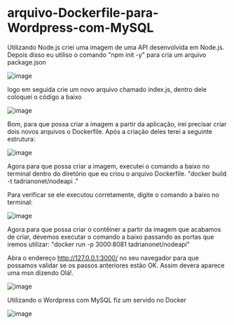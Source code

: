 # arquivo-Dockerfile-para-Wordpress-com-MySQL



Utilizando Node.js criei uma imagem de uma API desenvolvida em Node.js.
Depois disso  eu utiliso o comando "npm init -y" para cria um arquivo package.json

![image](https://user-images.githubusercontent.com/88870830/168206952-510f2444-b19b-4867-92a6-93c73c8d328a.png)


logo em seguida crie um novo arquivo chamado index.js, dentro dele coloquei o código a baixo

![image](https://user-images.githubusercontent.com/88870830/168207284-5fee117a-c122-4c5d-a31b-0bab7c5c8bfa.png)

Bom, para que possa criar a imagem a partir da aplicação, irei  precisar criar dois novos arquivos o Dockerfile. Após a criação deles terei a seguinte estrutura:

![image](https://user-images.githubusercontent.com/88870830/168207869-2f57d551-f993-4964-99b2-120e7b226e13.png)

Agora para que possa criar a imagem, executei o comando a baixo no terminal dentro do diretório que eu criou o arquivo Dockerfile.
"docker build -t tadrianonet/nodeapi ."

Para verificar se ele executou corretamente, digite o comando a baixo no terminal:

![image](https://user-images.githubusercontent.com/88870830/168208577-3365a6fe-0329-4a69-ab73-57e99fb99971.png)

Agora para que possa criar o contêiner a partir da imagem que acabamos de criar, devemos executar o comando a baixo passando as portas que iremos utilizar:
"docker run -p 3000:8081 tadrianonet/nodeapi"

Abra o endereço http://127.0.0.1:3000/ no seu navegador para que possamos validar se os passos anteriores estão OK.
Assim devera aparece uma msn dizendo Olá!.

![image](https://user-images.githubusercontent.com/88870830/168209080-5562108e-3b9d-4b7d-af72-986a11f6aebe.png)

Utilizando o Wordpress com MySQL fiz um servido no Docker

![image](https://user-images.githubusercontent.com/88870830/168209229-9a5d9539-aabf-4e13-8e3f-4f3f442b19c5.png)

